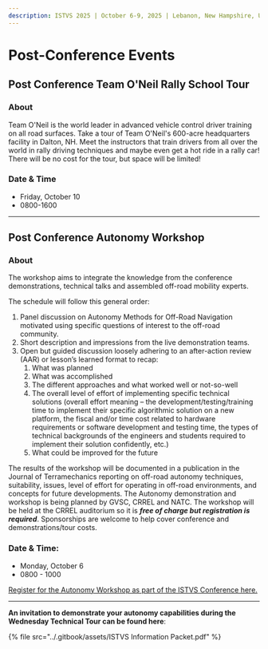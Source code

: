 ```yaml
---
description: ISTVS 2025 | October 6-9, 2025 | Lebanon, New Hampshire, USA
---
```


# Post-Conference Events

## Post Conference Team O'Neil Rally School Tour

### About

Team O'Neil is the world leader in advanced vehicle control driver training on all road surfaces. Take a tour of Team O'Neil's 600-acre headquarters facility in Dalton, NH. Meet the instructors that train drivers from all over the world in rally driving techniques and maybe even get a hot ride in a rally car! There will be no cost for the tour, but space will be limited!

### Date & Time

* Friday, October 10
* 0800-1600

***

## Post Conference Autonomy Workshop&#x20;

### About

The workshop aims to integrate the knowledge from the conference demonstrations, technical talks and assembled off-road mobility experts.



The schedule will follow this general order:

1. Panel discussion on Autonomy Methods for Off-Road Navigation motivated using specific questions of interest to the off-road community.
2. Short description and impressions from the live demonstration teams.
3. Open but guided discussion loosely adhering to an after-action review (AAR) or lesson’s learned format to recap:
   1. What was planned
   2. What was accomplished
   3. The different approaches and what worked well or not-so-well
   4. The overall level of effort of implementing specific technical solutions (overall effort meaning – the development/testing/training time to implement their specific algorithmic solution on a new platform, the fiscal and/or time cost related to hardware requirements or software development and testing time, the types of technical backgrounds of the engineers and students required to implement their solution confidently, etc.)
   5. What could be improved for the future



The results of the workshop will be documented in a publication in the Journal of Terramechanics reporting on off-road autonomy techniques, suitability, issues, level of effort for operating in off-road environments, and concepts for future developments. The Autonomy demonstration and workshop is being planned by GVSC, CRREL and NATC. The workshop will be held at the CRREL auditorium so it is _**free of charge but registration is required**_. Sponsorships are welcome to help cover conference and demonstrations/tour costs.

### Date & Time:&#x20;

* Monday, October 6
* 0800 - 1000

[Register for the Autonomy Workshop as part of the ISTVS Conference here.](../registration.md)

***

**An invitation to demonstrate your autonomy capabilities during the Wednesday Technical Tour can be found here**:

{% file src="../.gitbook/assets/ISTVS Information Packet.pdf" %}
